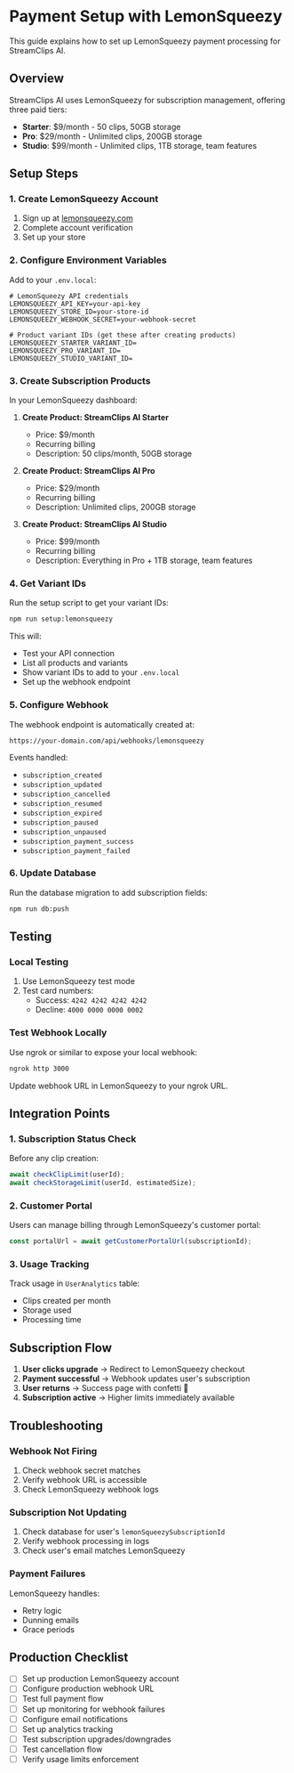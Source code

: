# Payment Setup with LemonSqueezy

This guide explains how to set up LemonSqueezy payment processing for StreamClips AI.

## Overview

StreamClips AI uses LemonSqueezy for subscription management, offering three paid tiers:
- **Starter**: $9/month - 50 clips, 50GB storage
- **Pro**: $29/month - Unlimited clips, 200GB storage
- **Studio**: $99/month - Unlimited clips, 1TB storage, team features

## Setup Steps

### 1. Create LemonSqueezy Account

1. Sign up at [lemonsqueezy.com](https://lemonsqueezy.com)
2. Complete account verification
3. Set up your store

### 2. Configure Environment Variables

Add to your `.env.local`:

```env
# LemonSqueezy API credentials
LEMONSQUEEZY_API_KEY=your-api-key
LEMONSQUEEZY_STORE_ID=your-store-id
LEMONSQUEEZY_WEBHOOK_SECRET=your-webhook-secret

# Product variant IDs (get these after creating products)
LEMONSQUEEZY_STARTER_VARIANT_ID=
LEMONSQUEEZY_PRO_VARIANT_ID=
LEMONSQUEEZY_STUDIO_VARIANT_ID=
```

### 3. Create Subscription Products

In your LemonSqueezy dashboard:

1. **Create Product: StreamClips AI Starter**
   - Price: $9/month
   - Recurring billing
   - Description: 50 clips/month, 50GB storage

2. **Create Product: StreamClips AI Pro**
   - Price: $29/month
   - Recurring billing
   - Description: Unlimited clips, 200GB storage

3. **Create Product: StreamClips AI Studio**
   - Price: $99/month
   - Recurring billing
   - Description: Everything in Pro + 1TB storage, team features

### 4. Get Variant IDs

Run the setup script to get your variant IDs:

```bash
npm run setup:lemonsqueezy
```

This will:
- Test your API connection
- List all products and variants
- Show variant IDs to add to your `.env.local`
- Set up the webhook endpoint

### 5. Configure Webhook

The webhook endpoint is automatically created at:
```
https://your-domain.com/api/webhooks/lemonsqueezy
```

Events handled:
- `subscription_created`
- `subscription_updated`
- `subscription_cancelled`
- `subscription_resumed`
- `subscription_expired`
- `subscription_paused`
- `subscription_unpaused`
- `subscription_payment_success`
- `subscription_payment_failed`

### 6. Update Database

Run the database migration to add subscription fields:

```bash
npm run db:push
```

## Testing

### Local Testing

1. Use LemonSqueezy test mode
2. Test card numbers:
   - Success: `4242 4242 4242 4242`
   - Decline: `4000 0000 0000 0002`

### Test Webhook Locally

Use ngrok or similar to expose your local webhook:

```bash
ngrok http 3000
```

Update webhook URL in LemonSqueezy to your ngrok URL.

## Integration Points

### 1. Subscription Status Check

Before any clip creation:
```typescript
await checkClipLimit(userId);
await checkStorageLimit(userId, estimatedSize);
```

### 2. Customer Portal

Users can manage billing through LemonSqueezy's customer portal:
```typescript
const portalUrl = await getCustomerPortalUrl(subscriptionId);
```

### 3. Usage Tracking

Track usage in `UserAnalytics` table:
- Clips created per month
- Storage used
- Processing time

## Subscription Flow

1. **User clicks upgrade** → Redirect to LemonSqueezy checkout
2. **Payment successful** → Webhook updates user's subscription
3. **User returns** → Success page with confetti 🎉
4. **Subscription active** → Higher limits immediately available

## Troubleshooting

### Webhook Not Firing

1. Check webhook secret matches
2. Verify webhook URL is accessible
3. Check LemonSqueezy webhook logs

### Subscription Not Updating

1. Check database for user's `lemonSqueezySubscriptionId`
2. Verify webhook processing in logs
3. Check user's email matches LemonSqueezy

### Payment Failures

LemonSqueezy handles:
- Retry logic
- Dunning emails
- Grace periods

## Production Checklist

- [ ] Set up production LemonSqueezy account
- [ ] Configure production webhook URL
- [ ] Test full payment flow
- [ ] Set up monitoring for webhook failures
- [ ] Configure email notifications
- [ ] Set up analytics tracking
- [ ] Test subscription upgrades/downgrades
- [ ] Test cancellation flow
- [ ] Verify usage limits enforcement